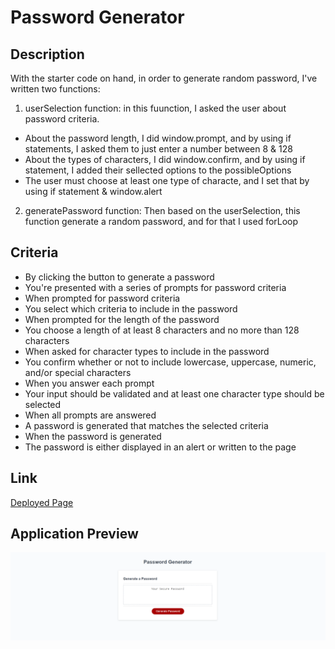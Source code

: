 # Password Generator
## Description
With  the starter code on hand, in order to generate random password, I've written two functions:

1. userSelection function: in this fuunction, I asked the user about password criteria. 
- About the password length, I did window.prompt, and by using if statements, I asked them to just enter a number between 8 & 128
- About the types of characters, I did window.confirm, and by using if statement, I added their sellected options to the possibleOptions
- The user must choose at least one type of characte, and I set that by using if statement & window.alert

2. generatePassword function: Then based on the userSelection, this function generate a random password, and for that I used forLoop 

## Criteria
* By clicking the button to generate a password
* You're presented with a series of prompts for password criteria
* When prompted for password criteria
* You select which criteria to include in the password
* When prompted for the length of the password
* You choose a length of at least 8 characters and no more than 128 characters
* When asked for character types to include in the password
* You confirm whether or not to include lowercase, uppercase, numeric, and/or special characters
* When you answer each prompt
* Your input should be validated and at least one character type should be selected
* When all prompts are answered
* A password is generated that matches the selected criteria
* When the password is generated
* The password is either displayed in an alert or written to the page

## Link
[Deployed Page](https://ghazaleh-j.github.io/Password-Generator/)

## Application Preview
![alt text](/SitePreview.png)